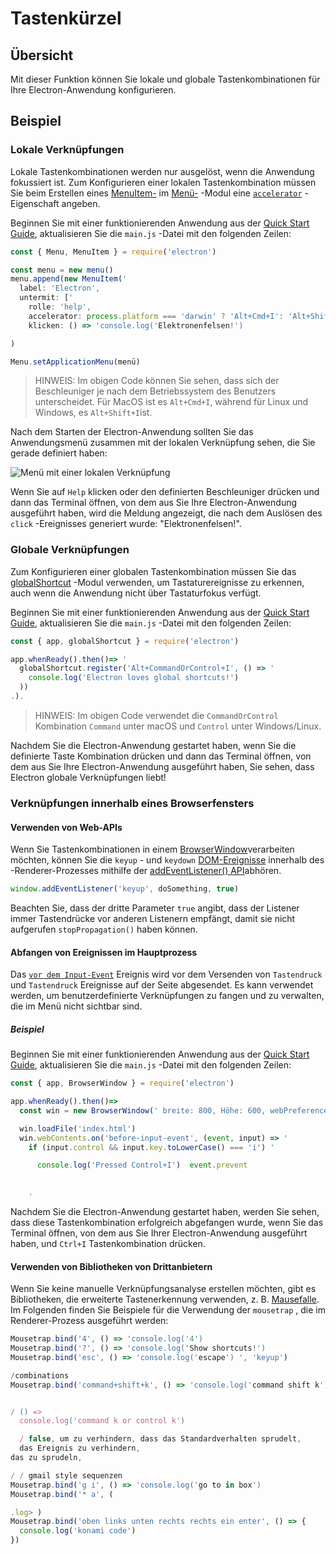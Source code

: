 # Tastenkürzel

## Übersicht

Mit dieser Funktion können Sie lokale und globale Tastenkombinationen für Ihre Electron-Anwendung konfigurieren.

## Beispiel

### Lokale Verknüpfungen

Lokale Tastenkombinationen werden nur ausgelöst, wenn die Anwendung fokussiert ist. Zum Konfigurieren einer lokalen Tastenkombination müssen Sie beim Erstellen eines [MenuItem-][] im [Menü-][] -Modul eine [`accelerator`][] -Eigenschaft angeben.

Beginnen Sie mit einer funktionierenden Anwendung aus der [Quick Start Guide](quick-start.md), aktualisieren Sie die `main.js` -Datei mit den folgenden Zeilen:

```javascript fiddle='docs/fiddles/features/keyboard-shortcuts/local'
const { Menu, MenuItem } = require('electron')

const menu = new menu()
menu.append(new MenuItem('
  label: 'Electron',
  untermit: ['
    rolle: 'help',
    accelerator: process.platform === 'darwin' ? 'Alt+Cmd+I': 'Alt+Shift+I',
    klicken: () => 'console.log('Elektronenfelsen!') 

)

Menu.setApplicationMenu(menü)
```

> HINWEIS: Im obigen Code können Sie sehen, dass sich der Beschleuniger je nach dem Betriebssystem des Benutzers unterscheidet. Für MacOS ist es `Alt+Cmd+I`, während für Linux und Windows, es `Alt+Shift+I`ist.

Nach dem Starten der Electron-Anwendung sollten Sie das Anwendungsmenü zusammen mit der lokalen Verknüpfung sehen, die Sie gerade definiert haben:

![Menü mit einer lokalen Verknüpfung](../images/local-shortcut.png)

Wenn Sie auf `Help` klicken oder den definierten Beschleuniger drücken und dann das Terminal öffnen, von dem aus Sie Ihre Electron-Anwendung ausgeführt haben, wird die Meldung angezeigt, die nach dem Auslösen des `click` -Ereignisses generiert wurde: "Elektronenfelsen!".

### Globale Verknüpfungen

Zum Konfigurieren einer globalen Tastenkombination müssen Sie das [globalShortcut][] -Modul verwenden, um Tastaturereignisse zu erkennen, auch wenn die Anwendung nicht über Tastaturfokus verfügt.

Beginnen Sie mit einer funktionierenden Anwendung aus der [Quick Start Guide](quick-start.md), aktualisieren Sie die `main.js` -Datei mit den folgenden Zeilen:

```javascript fiddle='docs/fiddles/features/keyboard-shortcuts/global'
const { app, globalShortcut } = require('electron')

app.whenReady().then()=> '
  globalShortcut.register('Alt+CommandOrControl+I', () => '
    console.log('Electron loves global shortcuts!')
  ))
.).
```

> HINWEIS: Im obigen Code verwendet die `CommandOrControl` Kombination `Command` unter macOS und `Control` unter Windows/Linux.

Nachdem Sie die Electron-Anwendung gestartet haben, wenn Sie die definierte Taste Kombination drücken und dann das Terminal öffnen, von dem aus Sie Ihre Electron-Anwendung ausgeführt haben, Sie sehen, dass Electron globale Verknüpfungen liebt!

### Verknüpfungen innerhalb eines Browserfensters

#### Verwenden von Web-APIs

Wenn Sie Tastenkombinationen in einem [BrowserWindow][]verarbeiten möchten, können Sie die `keyup` - und `keydown` [DOM-Ereignisse][dom-events] innerhalb des -Renderer-Prozesses mithilfe der [addEventListener() API][addEventListener-api]abhören.

```js
window.addEventListener('keyup', doSomething, true)
```

Beachten Sie, dass der dritte Parameter `true` angibt, dass der Listener immer Tastendrücke vor anderen Listenern empfängt, damit sie nicht aufgerufen `stopPropagation()` haben können.

#### Abfangen von Ereignissen im Hauptprozess

Das [`vor dem Input-Event`](../api/web-contents.md#event-before-input-event) Ereignis wird vor dem Versenden von `Tastendruck` und `Tastendruck` Ereignisse auf der Seite abgesendet. Es kann verwendet werden, um benutzerdefinierte Verknüpfungen zu fangen und zu verwalten, die im Menü nicht sichtbar sind.

##### Beispiel

Beginnen Sie mit einer funktionierenden Anwendung aus der [Quick Start Guide](quick-start.md), aktualisieren Sie die `main.js` -Datei mit den folgenden Zeilen:

```javascript fiddle='docs/fiddles/features/keyboard-shortcuts/interception-from-main'
const { app, BrowserWindow } = require('electron')

app.whenReady().then()=>
  const win = new BrowserWindow(' breite: 800, Höhe: 600, webPreferences: { nodeIntegration: true }

  win.loadFile('index.html')
  win.webContents.on('before-input-event', (event, input) => '
    if (input.control && input.key.toLowerCase() === 'i') '

      console.log('Pressed Control+I')  event.prevent

  
    .
```

Nachdem Sie die Electron-Anwendung gestartet haben, werden Sie sehen, dass diese Tastenkombination erfolgreich abgefangen wurde, wenn Sie das Terminal öffnen, von dem aus Sie Ihrer Electron-Anwendung ausgeführt haben, und `Ctrl+I` Tastenkombination drücken.

#### Verwenden von Bibliotheken von Drittanbietern

Wenn Sie keine manuelle Verknüpfungsanalyse erstellen möchten, gibt es Bibliotheken, die erweiterte Tastenerkennung verwenden, z. B. [Mausefalle][]. Im Folgenden finden Sie Beispiele für die Verwendung der `mousetrap` , die im Renderer-Prozess ausgeführt werden:

```js
Mousetrap.bind('4', () => 'console.log('4')
Mousetrap.bind('?', () => 'console.log('Show shortcuts!') 
Mousetrap.bind('esc', () => 'console.log('escape') ', 'keyup')

/combinations
Mousetrap.bind('command+shift+k', () => 'console.log('command shift k')


/ () =>
  console.log('command k or control k')

  / false, um zu verhindern, dass das Standardverhalten sprudelt,
  das Ereignis zu verhindern,
das zu sprudeln,

/ / gmail style sequenzen
Mousetrap.bind('g i', () => 'console.log('go to in box')
Mousetrap.bind('* a', (

.log> )
Mousetrap.bind('oben links unten rechts rechts ein enter', () => {
  console.log('konami code')
})
```

[Menü-]: ../api/menu.md
[MenuItem-]: ../api/menu-item.md
[globalShortcut]: ../api/global-shortcut.md
[`accelerator`]: ../api/accelerator.md
[BrowserWindow]: ../api/browser-window.md
[Mausefalle]: https://github.com/ccampbell/mousetrap
[dom-events]: https://developer.mozilla.org/en-US/docs/Web/Events
[addEventListener-api]: https://developer.mozilla.org/en-US/docs/Web/API/EventTarget/addEventListener
